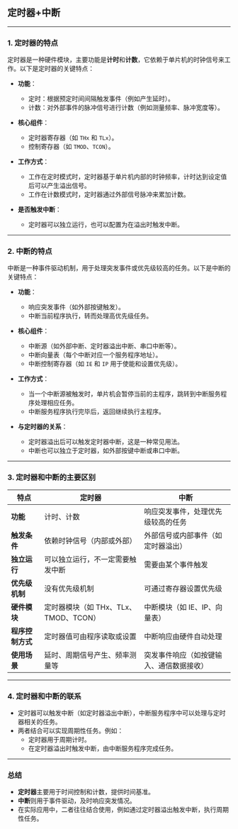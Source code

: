 ## 定时器+中断

---

### **1. 定时器的特点**
定时器是一种硬件模块，主要功能是**计时**和**计数**，它依赖于单片机的时钟信号来工作。以下是定时器的关键特点：

- **功能**：
  - 定时：根据预定时间间隔触发事件（例如产生延时）。
  - 计数：对外部事件的脉冲信号进行计数（例如测量频率、脉冲宽度等）。
  
- **核心组件**：
  - 定时器寄存器（如 `THx` 和 `TLx`）。
  - 控制寄存器（如 `TMOD`、`TCON`）。
  
- **工作方式**：
  - 工作在定时模式时，定时器基于单片机内部的时钟频率，计时达到设定值后可以产生溢出信号。
  - 工作在计数模式时，定时器通过外部信号脉冲来累加计数。

- **是否触发中断**：
  - 定时器可以独立运行，也可以配置为在溢出时触发中断。

---

### **2. 中断的特点**
中断是一种事件驱动机制，用于处理突发事件或优先级较高的任务。以下是中断的关键特点：

- **功能**：
  - 响应突发事件（如外部按键触发）。
  - 中断当前程序执行，转而处理高优先级任务。

- **核心组件**：
  - 中断源（如外部中断、定时器溢出中断、串口中断等）。
  - 中断向量表（每个中断对应一个服务程序地址）。
  - 中断控制寄存器（如 `IE` 和 `IP` 用于使能和设置优先级）。

- **工作方式**：
  - 当一个中断源被触发时，单片机会暂停当前的主程序，跳转到中断服务程序处理相应任务。
  - 中断服务程序执行完毕后，返回继续执行主程序。

- **与定时器的关系**：
  - 定时器溢出后可以触发定时器中断，这是一种常见用法。
  - 中断也可以独立于定时器，如外部按键中断或串口中断。

---

### **3. 定时器和中断的主要区别**

| **特点**          | **定时器**                                     | **中断**                                  |
|--------------------|-----------------------------------------------|------------------------------------------|
| **功能**          | 计时、计数                                     | 响应突发事件，处理优先级较高的任务         |
| **触发条件**      | 依赖时钟信号（内部或外部）                     | 外部信号或内部事件（如定时器溢出）        |
| **独立运行**      | 可以独立运行，不一定需要触发中断               | 需要由某个事件触发                       |
| **优先级机制**    | 没有优先级机制                                 | 可通过寄存器设置优先级                   |
| **硬件模块**      | 定时器模块（如 THx、TLx、TMOD、TCON）           | 中断模块（如 IE、IP、向量表）             |
| **程序控制方式**  | 定时器值可由程序读取或设置                     | 中断响应由硬件自动处理                   |
| **使用场景**      | 延时、周期信号产生、频率测量等                 | 突发事件响应（如按键输入、通信数据接收）  |

---

### **4. 定时器和中断的联系**
- 定时器可以触发中断（如定时器溢出中断），中断服务程序中可以处理与定时器相关的任务。
- 两者结合可以实现周期性任务。例如：
  - 定时器用于周期计时。
  - 在定时器溢出时触发中断，由中断服务程序完成任务。

---

### **总结**
- **定时器**主要用于时间控制和计数，提供时间基准。
- **中断**则用于事件驱动，及时响应突发情况。
- 在实际应用中，二者往往结合使用，例如通过定时器溢出触发中断，执行周期性任务。
